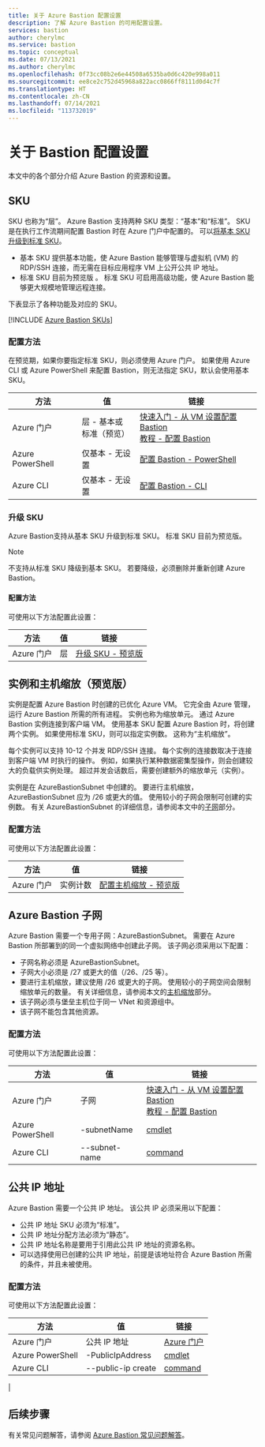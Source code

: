 ```yaml
---
title: 关于 Azure Bastion 配置设置
description: 了解 Azure Bastion 的可用配置设置。
services: bastion
author: cherylmc
ms.service: bastion
ms.topic: conceptual
ms.date: 07/13/2021
ms.author: cherylmc
ms.openlocfilehash: 0f73cc08b2e6e44508a6535ba0d6c420e998a011
ms.sourcegitcommit: ee8ce2c752d45968a822acc0866ff8111d0d4c7f
ms.translationtype: HT
ms.contentlocale: zh-CN
ms.lasthandoff: 07/14/2021
ms.locfileid: "113732019"
---
```

# <a name="about-bastion-configuration-settings"></a>关于 Bastion 配置设置

本文中的各个部分介绍 Azure Bastion 的资源和设置。

## <a name="skus"></a><a name="skus"></a>SKU

SKU 也称为“层”。 Azure Bastion 支持两种 SKU 类型：“基本”和“标准”。 SKU 是在执行工作流期间配置 Bastion 时在 Azure 门户中配置的。 可以[将基本 SKU 升级到标准 SKU](#upgradesku)。

* 基本 SKU 提供基本功能，使 Azure Bastion 能够管理与虚拟机 (VM) 的 RDP/SSH 连接，而无需在目标应用程序 VM 上公开公共 IP 地址。 
* 标准 SKU 目前为预览版 。 标准 SKU 可启用高级功能，使 Azure Bastion 能够更大规模地管理远程连接。 

下表显示了各种功能及对应的 SKU。 

[!INCLUDE [Azure Bastion SKUs](../../includes/bastion-sku.md)]

### <a name="configuration-methods"></a>配置方法

在预览期，如果你要指定标准 SKU，则必须使用 Azure 门户。 如果使用 Azure CLI 或 Azure PowerShell 来配置 Bastion，则无法指定 SKU，默认会使用基本 SKU。

| 方法 | 值 | 链接 |
| --- | --- | --- |
| Azure 门户 | 层 - 基本或 <br>标准（预览） | [快速入门 - 从 VM 设置配置 Bastion](quickstart-host-portal.md)<br>[教程 - 配置 Bastion](tutorial-create-host-portal.md) |
| Azure PowerShell | 仅基本 - 无设置 |[配置 Bastion - PowerShell](bastion-create-host-powershell.md) |
| Azure CLI |  仅基本 - 无设置 | [配置 Bastion - CLI](create-host-cli.md) |

### <a name="upgrade-a-sku"></a><a name="upgradesku"></a>升级 SKU

Azure Bastion支持从基本 SKU 升级到标准 SKU。 标准 SKU 目前为预览版。 

> [!NOTE]
> 不支持从标准 SKU 降级到基本 SKU。 若要降级，必须删除并重新创建 Azure Bastion。
>

#### <a name="configuration-methods"></a>配置方法

可使用以下方法配置此设置：

| 方法 | 值 | 链接 |
| --- | --- | --- |
| Azure 门户 |层  | [升级 SKU - 预览版](upgrade-sku.md)|

## <a name="instances-and-host-scaling-preview"></a><a name="instance"></a>实例和主机缩放（预览版）

实例是配置 Azure Bastion 时创建的已优化 Azure VM。 它完全由 Azure 管理，运行 Azure Bastion 所需的所有进程。 实例也称为缩放单元。 通过 Azure Bastion 实例连接到客户端 VM。 使用基本 SKU 配置 Azure Bastion 时，将创建两个实例。 如果使用标准 SKU，则可以指定实例数。 这称为“主机缩放”。 

每个实例可以支持 10-12 个并发 RDP/SSH 连接。 每个实例的连接数取决于连接到客户端 VM 时执行的操作。 例如，如果执行某种数据密集型操作，则会创建较大的负载供实例处理。 超过并发会话数后，需要创建额外的缩放单元（实例）。 

实例是在 AzureBastionSubnet 中创建的。 要进行主机缩放，AzureBastionSubnet 应为 /26 或更大的值。 使用较小的子网会限制可创建的实例数。 有关 AzureBastionSubnet 的详细信息，请参阅本文中的[子网](#subnet)部分。

### <a name="configuration-methods"></a>配置方法

可使用以下方法配置此设置：

| 方法 | 值 | 链接 |
| --- | --- | --- |
| Azure 门户 |实例计数  | [配置主机缩放 - 预览版](configure-host-scaling.md)|


## <a name="azure-bastion-subnet"></a><a name="subnet"></a>Azure Bastion 子网

Azure Bastion 需要一个专用子网：AzureBastionSubnet。 需要在 Azure Bastion 所部署到的同一个虚拟网络中创建此子网。 该子网必须采用以下配置：

* 子网名称必须是 AzureBastionSubnet。
* 子网大小必须是 /27 或更大的值（/26、/25 等）。
* 要进行主机缩放，建议使用 /26 或更大的子网。 使用较小的子网空间会限制缩放单元的数量。 有关详细信息，请参阅本文的[主机缩放](#instance)部分。
* 该子网必须与堡垒主机位于同一 VNet 和资源组中。
* 该子网不能包含其他资源。

### <a name="configuration-methods"></a>配置方法

可使用以下方法配置此设置：

| 方法 | 值 | 链接 |
| --- | --- |--- |
| Azure 门户 | 子网  |[快速入门 - 从 VM 设置配置 Bastion](quickstart-host-portal.md)<br>[教程 - 配置 Bastion](tutorial-create-host-portal.md)|
| Azure PowerShell | -subnetName|[cmdlet](/powershell/module/az.network/new-azbastion#parameters) |
| Azure CLI |  --subnet-name | [command](/cli/azure/network/vnet#az_network_vnet_create) |

## <a name="public-ip-address"></a><a name="public-ip"></a>公共 IP 地址

Azure Bastion 需要一个公共 IP 地址。 该公共 IP 必须采用以下配置：

* 公共 IP 地址 SKU 必须为“标准”。
* 公共 IP 地址分配方法必须为“静态”。
* 公共 IP 地址名称是要用于引用此公共 IP 地址的资源名称。
* 可以选择使用已创建的公共 IP 地址，前提是该地址符合 Azure Bastion 所需的条件，并且未被使用。

### <a name="configuration-methods"></a>配置方法

可使用以下方法配置此设置：

| 方法 | 值 | 链接 |
| --- | --- |--- |
| Azure 门户 | 公共 IP 地址 |[Azure 门户](https://portal.azure.com)|
| Azure PowerShell | -PublicIpAddress| [cmdlet](/powershell/module/az.network/new-azbastion#parameters)  |
| Azure CLI | --public-ip create |[command](/cli/azure/network/public-ip)
|

## <a name="next-steps"></a>后续步骤

有关常见问题解答，请参阅 [Azure Bastion 常见问题解答](bastion-faq.md)。

